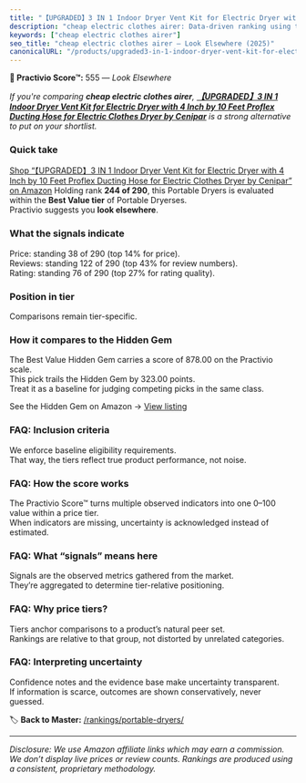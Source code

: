 ```yaml
---
title: "【UPGRADED】3 IN 1 Indoor Dryer Vent Kit for Electric Dryer with 4 Inch by 10 Feet Proflex Ducting Hose for Electric Clothes Dryer by Cenipar"
description: "cheap electric clothes airer: Data-driven ranking using the Practivio Score™. Positioned by quality, value, demand, findability, momentum."
keywords: ["cheap electric clothes airer"]
seo_title: "cheap electric clothes airer — Look Elsewhere (2025)"
canonicalURL: "/products/upgraded3-in-1-indoor-dryer-vent-kit-for-electric-dryer-with-4-inch-by-10-feet-proflex-ducting-hose-for-electric-clothes-dryer-by-cenipar-B0CJJ1HY6F/"
---
```


**🚫 Practivio Score™:** 555 — _Look Elsewhere_


*If you're comparing **cheap electric clothes airer**, **[【UPGRADED】3 IN 1 Indoor Dryer Vent Kit for Electric Dryer with 4 Inch by 10 Feet Proflex Ducting Hose for Electric Clothes Dryer by Cenipar](https://www.amazon.com/dp/B0CJJ1HY6F?tag=practivio-20)** is a strong alternative to put on your shortlist.*
### Quick take
[Shop “【UPGRADED】3 IN 1 Indoor Dryer Vent Kit for Electric Dryer with 4 Inch by 10 Feet Proflex Ducting Hose for Electric Clothes Dryer by Cenipar” on Amazon](https://www.amazon.com/dp/B0CJJ1HY6F?tag=practivio-20)
Holding rank **244 of 290**, this Portable Dryers is evaluated within the **Best Value tier** of Portable Dryerses.  
Practivio suggests you **look elsewhere**.

### What the signals indicate
Price: standing 38 of 290 (top 14% for price).  
Reviews: standing 122 of 290 (top 43% for review numbers).  
Rating: standing 76 of 290 (top 27% for rating quality).  

### Position in tier
Comparisons remain tier-specific.

### How it compares to the Hidden Gem
The Best Value Hidden Gem carries a score of 878.00 on the Practivio scale.  
This pick trails the Hidden Gem by 323.00 points.  
Treat it as a baseline for judging competing picks in the same class.  

See the Hidden Gem on Amazon → [View listing](https://www.amazon.com/dp/B08PVYFDCK?tag=practivio-20)

### FAQ: Inclusion criteria
We enforce baseline eligibility requirements.  
That way, the tiers reflect true product performance, not noise.

### FAQ: How the score works
The Practivio Score™ turns multiple observed indicators into one 0–100 value within a price tier.  
When indicators are missing, uncertainty is acknowledged instead of estimated.

### FAQ: What “signals” means here
Signals are the observed metrics gathered from the market.  
They’re aggregated to determine tier-relative positioning.

### FAQ: Why price tiers?
Tiers anchor comparisons to a product’s natural peer set.  
Rankings are relative to that group, not distorted by unrelated categories.

### FAQ: Interpreting uncertainty
Confidence notes and the evidence base make uncertainty transparent.  
If information is scarce, outcomes are shown conservatively, never guessed.


🏷️ **Back to Master:** [/rankings/portable-dryers/](/rankings/portable-dryers/)

---
_Disclosure: We use Amazon affiliate links which may earn a commission. We don’t display live prices or review counts. Rankings are produced using a consistent, proprietary methodology._
